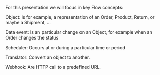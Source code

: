 For this presentation we will focus in key Flow concepts:

Object: Is for example, a representation of an Order, Product, Return, or maybe a Shipment, ...

Data event: Is an particular change on an Object, for example when an Order changes the status

Scheduler:  Occurs at or during a particular time or period

Translator: Convert an object to another.

Webhook: Are HTTP call to a predefined URL.
